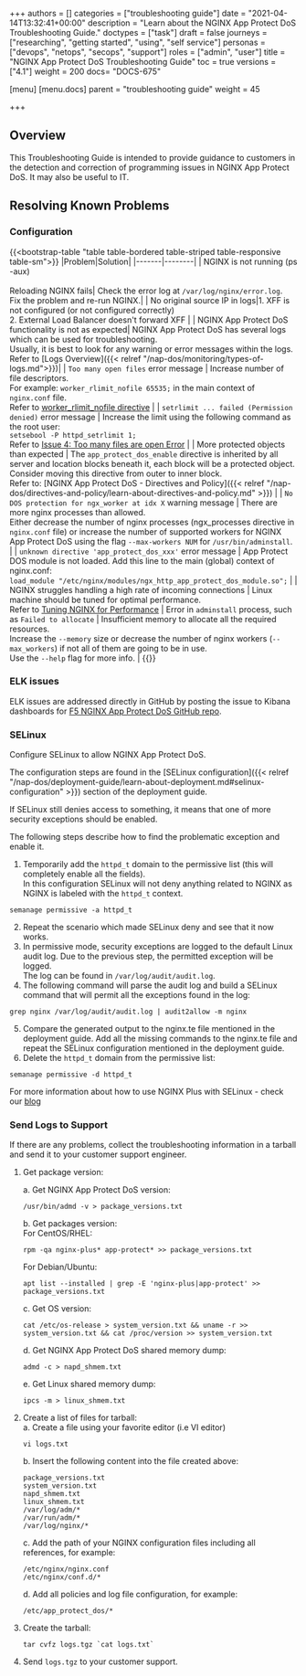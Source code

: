 +++
authors = []
categories = ["troubleshooting guide"]
date = "2021-04-14T13:32:41+00:00"
description = "Learn about the NGINX App Protect DoS Troubleshooting Guide."
doctypes = ["task"]
draft = false
journeys = ["researching", "getting started", "using", "self service"]
personas = ["devops", "netops", "secops", "support"]
roles = ["admin", "user"]
title = "NGINX App Protect DoS Troubleshooting Guide"
toc = true
versions = ["4.1"]
weight = 200
docs= "DOCS-675"

[menu]
  [menu.docs]
    parent = "troubleshooting guide"
    weight = 45

+++


## Overview

This Troubleshooting Guide is intended to provide guidance to customers in the detection and correction of programming issues in NGINX App Protect DoS. It may also be useful to IT.

## Resolving Known Problems

### Configuration

{{<bootstrap-table "table table-bordered table-striped table-responsive table-sm">}}
|Problem|Solution|
|-------|--------|
| NGINX is not running (ps -aux) <br><br> Reloading NGINX fails| Check the error log at `/var/log/nginx/error.log`. <br> Fix the problem and re-run NGINX.|
| No original source IP in logs|1. XFF is not configured (or not configured correctly) <br>2. External Load Balancer doesn't forward XFF |
| NGINX App Protect DoS functionality is not as expected| NGINX App Protect DoS has several logs which can be used for troubleshooting. <br> Usually, it is best to look for any warning or error messages within the logs. <br> Refer to [Logs Overview]({{< relref "/nap-dos/monitoring/types-of-logs.md">}})|
| `Too many open files` error message | Increase number of file descriptors. <br> For example: `worker_rlimit_nofile 65535;` in the main context of `nginx.conf` file. <br> Refer to [worker_rlimit_nofile directive](https://www.nginx.com/blog/using-nginx-plus-with-selinux/) |
| `setrlimit ... failed (Permission denied)` error message | Increase the limit using the following command as the root user:<br> `setsebool -P httpd_setrlimit 1;` <br> Refer to [Issue 4: Too many files are open Error](https://www.nginx.com/blog/using-nginx-plus-with-selinux/#Issue-4:-%3Ccode%3EToo-many-files-are-open%3C/code%3E-Error) |
| More protected objects than expected | The `app_protect_dos_enable` directive is inherited by all server and location blocks beneath it, each block will be a protected object. <br> Consider moving this directive from outer to inner block. <br> Refer to: [NGINX App Protect DoS - Directives and Policy]({{< relref "/nap-dos/directives-and-policy/learn-about-directives-and-policy.md" >}}) |
| `No DOS protection for ngx_worker at idx X` warning message | There are more nginx processes than allowed. <br> Either decrease the number of nginx processes (ngx_processes directive in `nginx.conf` file) or increase the number of supported workers for NGINX App Protect DoS using the flag `--max-workers NUM` for `/usr/bin/adminstall`. |
| `unknown directive 'app_protect_dos_xxx'` error message | App Protect DOS module is not loaded. Add this line to the main (global) context of nginx.conf: <br>  `load_module "/etc/nginx/modules/ngx_http_app_protect_dos_module.so";` |
| NGINX struggles handling a high rate of incoming connections | Linux machine should be tuned for optimal performance. <br> Refer to [Tuning NGINX for Performance](https://www.nginx.com/blog/tuning-nginx/) |
Error in `adminstall` process, such as `Failed to allocate` | Insufficient memory to allocate all the required resources. <br> Increase the `--memory` size or decrease the number of nginx workers (`--max_workers`) if not all of them are going to be in use. <br> Use the `--help` flag for more info. |
{{</bootstrap-table>}}

### ELK issues

ELK issues are addressed directly in GitHub by posting the issue to Kibana dashboards for [F5 NGINX App Protect DoS GitHub repo](https://github.com/f5devcentral/nap-dos-elk-dashboards).

### SELinux

Configure SELinux to allow NGINX App Protect DoS.

The configuration steps are found in the [SELinux configuration]({{< relref "/nap-dos/deployment-guide/learn-about-deployment.md#selinux-configuration" >}}) section of the deployment guide.

If SELinux still denies access to something, it means that one of more security exceptions should be enabled.

The following steps describe how to find the problematic exception and enable it.

1. Temporarily add the `httpd_t` domain to the permissive list (this will completely enable all the fields). <br> In this configuration SELinux will not deny anything related to NGINX as NGINX is labeled with the `httpd_t` context. <br>

```shell
semanage permissive -a httpd_t
```

2. Repeat the scenario which made SELinux deny and see that it now works.
3. In permissive mode, security exceptions are logged to the default Linux audit log.
Due to the previous step, the permitted exception will be logged.<br>
The log can be found in `/var/log/audit/audit.log`.
4. The following command will parse the audit log and build a SELinux command that will permit all the exceptions found in the log:

```shell
grep nginx /var/log/audit/audit.log | audit2allow -m nginx
```

5. Compare the generated output to the nginx.te file mentioned in the deployment guide.
Add all the missing commands to the nginx.te file and repeat the SELinux configuration mentioned in the deployment guide.
6. Delete the `httpd_t` domain from the permissive list:

```shell
semanage permissive -d httpd_t
```

For more information about how to use NGINX Plus with SELinux - check our [blog](https://www.nginx.com/blog/using-nginx-plus-with-selinux/)

### Send Logs to Support

If there are any problems, collect the troubleshooting information in a tarball and send it to your customer support engineer.

1. Get package version:
   
   a. Get NGINX App Protect DoS version:<br>
   ```shell
   /usr/bin/admd -v > package_versions.txt
   ```

   b. Get packages version:<br>For CentOS/RHEL:<br>
   ```shell
   rpm -qa nginx-plus* app-protect* >> package_versions.txt
   ```

   For Debian/Ubuntu:<br>
   ```shell
   apt list --installed | grep -E 'nginx-plus|app-protect' >> package_versions.txt
   ```

   c. Get OS version:<br>
   ```shell
   cat /etc/os-release > system_version.txt && uname -r >> system_version.txt && cat /proc/version >> system_version.txt
   ```

   d. Get NGINX App Protect DoS shared memory dump:<br>
   ```shell
   admd -c > napd_shmem.txt
   ```

   e. Get Linux shared memory dump:<br>
   ```shell
   ipcs -m > linux_shmem.txt
   ```

2. Create a list of files for tarball:<br>
   a. Create a file using your favorite editor (i.e VI editor)<br>
   ```shell
   vi logs.txt
   ```
   b. Insert the following content into the file created above:<br>
   ```shell
   package_versions.txt
   system_version.txt
   napd_shmem.txt
   linux_shmem.txt
   /var/log/adm/*
   /var/run/adm/*
   /var/log/nginx/*
   ```

   c. Add the path of your NGINX configuration files including all references, for example:<br>
   ```shell
   /etc/nginx/nginx.conf
   /etc/nginx/conf.d/*
   ```

   d. Add all policies and log file configuration, for example:<br>
   ```shell
   /etc/app_protect_dos/*
   ```
   
3. Create the tarball:
   ```shell
   tar cvfz logs.tgz `cat logs.txt`
   ```
   
4. Send `logs.tgz` to your customer support.
